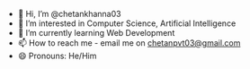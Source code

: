 - 👋 Hi, I’m @chetankhanna03
- 👀 I’m interested in Computer Science, Artificial Intelligence
- 🌱 I’m currently learning Web Development
- 📫 How to reach me - email me on chetanpvt03@gmail.com
- 😄 Pronouns: He/Him

<!---
chetankhanna03/chetankhanna03 is a ✨ special ✨ repository because its `README.md` (this file) appears on your GitHub profile.
You can click the Preview link to take a look at your changes.
--->
